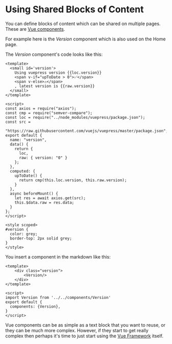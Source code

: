 # Using Shared Blocks of Content

You can define blocks of content which can be shared on multiple pages. These are [Vue components](https://vuejs.org/v2/guide/components.html).

For example here is the _Version_ component which is also used on the Home page. 

<template>
    <div class="version">
        <Version/>
    </div>
</template>

<script>
import Version from '../../components/Version'
export default {
  components: {Version},
}
</script>

The _Version_ component's code looks like this:

```vue
<template>
  <small id='version'>
    Using vuepress version {{loc.version}}
    <span v-if="upToDate > 0">✅</span>
    <span v-else>⚠️</span>
    , latest version is {{raw.version}}
  </small>
</template>

<script>
const axios = require("axios");
const cmp = require("semver-compare");
const loc = require("../node_modules/vuepress/package.json");
const src =
  "https://raw.githubusercontent.com/vuejs/vuepress/master/package.json";
export default {
  name: "version",
  data() {
    return {
      loc,
      raw: { version: "0" }
    };
  },
  computed: {
    upToDate() {
      return cmp(this.loc.version, this.raw.version);
    }
  },
  async beforeMount() {
    let res = await axios.get(src);
    this.$data.raw = res.data;
  }
};
</script>

<style scoped>
#version {
  color: grey;
  border-top: 2px solid grey;
}
</style>
```

You insert a component in the markdown like this:

```vue
<template>
    <div class="version">
        <Version/>
    </div>
</template>

<script>
import Version from '../../components/Version'
export default {
  components: {Version},
}
</script>

```
Vue components can be as simple as a text block that you want to reuse, or they can be much more complex. However, if they start to get really complex then perhaps it's time to just start using the [Vue Framework](https://vuejs.org) itself.

<style scoped>
.version {
    margin-left: auto;
    margin-right: auto;
    padding: 20px;
    border-radius: 10px;
    box-shadow: 0px 0px 5px 1px;
}
</style>